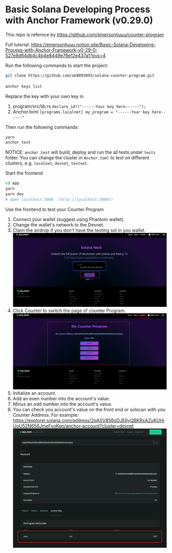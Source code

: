 # Basic Solana Developing Process with Anchor Framework (v0.29.0)

This repo is refernce by https://github.com/emersonliuuu/counter-program

Full tutorial:
https://emersonliuuu.notion.site/Basic-Solana-Developing-Process-with-Anchor-Framework-v0-29-0-527e8d64db4c4b4e8449e76e12e437a1?pvs=4

Run the following commands to start the project:

```bash
git clone https://github.com/ak8893893/solana-counter-program.git

anchor keys list
```

Replace the key with your own key in

1. program/src/lib.rs `declare_id!("------Your key here------");`
2. Anchor.toml
   `[programs.localnet]
my_program = "------Your key here------"`

Then run the following commands:

```bash
yarn
anchor test
```

NOTICE:
`anchor test` will build, deploy and run the all tests under `tests` folder. You can change the cluster in `Anchor.toml` to test on different clusters, e.g. `localnet`, `devnet`, `testnet`.

Start the frontend

```bash
cd app
yarn
yarn dev
# open localhost:3000  (http://localhost:3000/)
```

Use the frontend to test your Counter Program

1. Connect your wallet (suggest using Phantom wallet).
2. Change the wallet's network to the Devnet.
3. Claim the airdrop if you don't have the testing sol in you wallet.
![alt text](image.png)
4. Click Counter to switch the page of counter Program.
![alt text](image-1.png)
5. Initialize an account.
6. Add an even number into the account's value.
7. Minus an odd number into the account's value.
8. You can check you account's value on the front end or solscan with you Counter Address. For example: https://explorer.solana.com/address/2qASV856oDJE6yQBKRxAZuKUHjUoU52N656JmeFyoKqo/anchor-account?cluster=devnet
![alt text](image-2.png)
